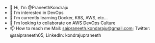 - 👋 Hi, I’m @PraneethKondraju
- 👀 I’m interested in DevOps
- 🌱 I’m currently learning Docker, K8S, AWS, etc...
- 💞️ I’m looking to collaborate on AWS DevOps Culture
- 📫 How to reach me Mail: saipraneeth.kondaraju@gmail.com; Twitter: @saipraneeth05; LinkedIn: kondrajupraneeth

<!---
saipraneeth5/saipraneeth5 is a ✨ special ✨ repository because its `README.md` (this file) appears on your GitHub profile.
You can click the Preview link to take a look at your changes.
--->
